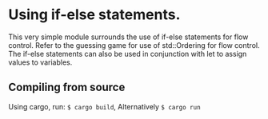 # Using if-else statements.
This very simple module surrounds the use of if-else statements for flow control.
Refer to the guessing game for use of std::Ordering for flow control.
The if-else statements can also be used in conjunction with let to assign values
to variables.

## Compiling from source
Using cargo, run:
`$ cargo build`, Alternatively `$ cargo run`
